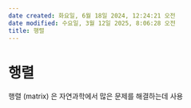 ```yaml
---
date created: 화요일, 6월 18일 2024, 12:24:21 오전
date modified: 수요일, 3월 12일 2025, 8:06:28 오전
title: 행렬
---
```


# 행렬

행렬 (matrix) 은 자연과학에서 많은 문제를 해결하는데 사용
